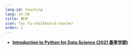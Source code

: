 ```yaml
---
lang-id: Teaching
lang: zh-CN
title: 教学
icon: fas fa-chalkboard-teacher
order: 2
---
```

- [**Introduction to Python for Data Science (2021 春季学期)**](https://www.msyamkumar.com/cs220/s21/schedule.html)